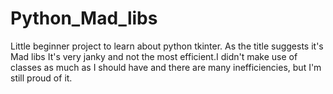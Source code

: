 # Python_Mad_libs
Little beginner project to learn about python tkinter. As the title suggests it's Mad libs
It's very janky and not the most efficient.I didn't make use of classes as much as I should have and there are many inefficiencies, but I'm still proud of it.
